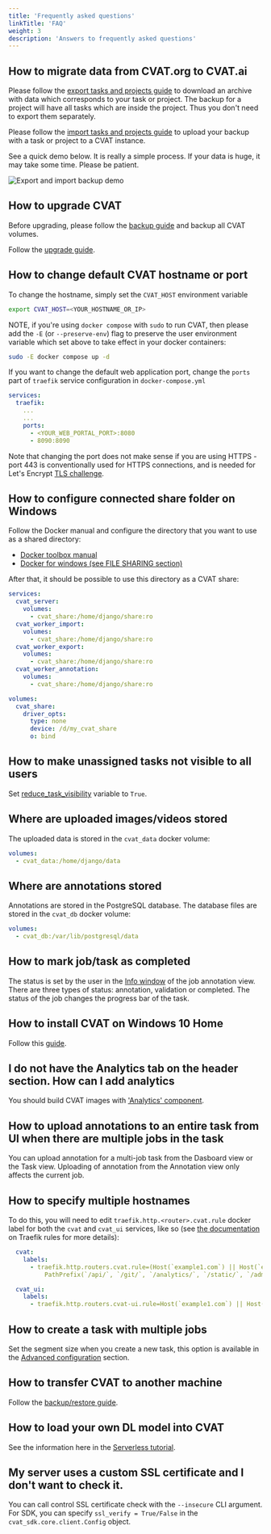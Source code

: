 ```yaml
---
title: 'Frequently asked questions'
linkTitle: 'FAQ'
weight: 3
description: 'Answers to frequently asked questions'
---
```


<!--lint disable heading-style-->

## How to migrate data from CVAT.org to CVAT.ai

Please follow the [export tasks and projects guide](/docs/manual/advanced/backup/#backup) to
download an archive with data which corresponds to your task or project. The backup for a
project will have all tasks which are inside the project. Thus you don't need to export
them separately.

Please follow the [import tasks and projects guide](/docs/manual/advanced/backup/#create-from-backup)
to upload your backup with a task or project to a CVAT instance.

See a quick demo below. It is really a simple process. If your data is huge, it may take some time.
Please be patient.

![Export and import backup demo](
  https://user-images.githubusercontent.com/40690625/180879954-44afcd95-1e94-451a-9a60-2f3bd6482cbf.gif)


## How to upgrade CVAT

Before upgrading, please follow the [backup guide](/docs/administration/advanced/backup_guide/)
and backup all CVAT volumes.

Follow the [upgrade guide](/docs/administration/advanced/upgrade_guide/).

## How to change default CVAT hostname or port

To change the hostname, simply set the `CVAT_HOST` environment variable

```bash
export CVAT_HOST=<YOUR_HOSTNAME_OR_IP>
```
NOTE, if you're using `docker compose` with `sudo` to run CVAT, then please add the `-E` (or `--preserve-env`)
flag to preserve the user environment variable which set above to take effect in your docker containers:

```bash
sudo -E docker compose up -d
```

If you want to change the default web application port, change the `ports` part of `traefik` service configuration
in `docker-compose.yml`

```yml
services:
  traefik:
    ...
    ...
    ports:
      - <YOUR_WEB_PORTAL_PORT>:8080
      - 8090:8090
```

Note that changing the port does not make sense if you are using HTTPS - port 443 is conventionally
used for HTTPS connections, and is needed for Let's Encrypt [TLS challenge](https://doc.traefik.io/traefik/https/acme/#tlschallenge).

## How to configure connected share folder on Windows

Follow the Docker manual and configure the directory that you want to use as a shared directory:

- [Docker toolbox manual](https://docs.docker.com/toolbox/toolbox_install_windows/#optional-add-shared-directories)
- [Docker for windows (see FILE SHARING section)](https://docs.docker.com/docker-for-windows/#resources)

After that, it should be possible to use this directory as a CVAT share:

```yaml
services:
  cvat_server:
    volumes:
      - cvat_share:/home/django/share:ro
  cvat_worker_import:
    volumes:
      - cvat_share:/home/django/share:ro
  cvat_worker_export:
    volumes:
      - cvat_share:/home/django/share:ro
  cvat_worker_annotation:
    volumes:
      - cvat_share:/home/django/share:ro

volumes:
  cvat_share:
    driver_opts:
      type: none
      device: /d/my_cvat_share
      o: bind
```

## How to make unassigned tasks not visible to all users

Set [reduce_task_visibility](https://github.com/cvat-ai/cvat/blob/develop/cvat/settings/base.py#L455)
variable to `True`.

## Where are uploaded images/videos stored

The uploaded data is stored in the `cvat_data` docker volume:

```yml
volumes:
  - cvat_data:/home/django/data
```

## Where are annotations stored

Annotations are stored in the PostgreSQL database. The database files are stored in the `cvat_db` docker volume:

```yml
volumes:
  - cvat_db:/var/lib/postgresql/data
```

## How to mark job/task as completed

The status is set by the user in the [Info window](/docs/manual/basics/top-panel/#info)
of the job annotation view.
There are three types of status: annotation, validation or completed.
The status of the job changes the progress bar of the task.

## How to install CVAT on Windows 10 Home

Follow this [guide](/docs/administration/basics/installation/#windows-10).

## I do not have the Analytics tab on the header section. How can I add analytics

You should build CVAT images with ['Analytics' component](https://github.com/cvat-ai/cvat/tree/develop/components/analytics).

## How to upload annotations to an entire task from UI when there are multiple jobs in the task

You can upload annotation for a multi-job task from the Dasboard view or the Task view.
Uploading of annotation from the Annotation view only affects the current job.

## How to specify multiple hostnames

To do this, you will need to edit `traefik.http.<router>.cvat.rule` docker label for both the
`cvat` and `cvat_ui` services, like so
(see [the documentation](https://doc.traefik.io/traefik/routing/routers/#rule) on Traefik rules for more details):

```yaml
  cvat:
    labels:
      - traefik.http.routers.cvat.rule=(Host(`example1.com`) || Host(`example2.com`)) &&
          PathPrefix(`/api/`, `/git/`, `/analytics/`, `/static/`, `/admin`, `/documentation/`, `/django-rq`)

  cvat_ui:
    labels:
      - traefik.http.routers.cvat-ui.rule=Host(`example1.com`) || Host(`example2.com`)
```

## How to create a task with multiple jobs

Set the segment size when you create a new task, this option is available in the
[Advanced configuration](/docs/manual/basics/creating_an_annotation_task/#advanced-configuration)
section.

## How to transfer CVAT to another machine

Follow the [backup/restore guide](/docs/administration/advanced/backup_guide/#how-to-backup-all-cvat-data).

## How to load your own DL model into CVAT

See the information here in the [Serverless tutorial](/docs/manual/advanced/serverless-tutorial/#adding-your-own-dl-models).

## My server uses a custom SSL certificate and I don't want to check it.

You can call control SSL certificate check with the `--insecure` CLI argument.
For SDK, you can specify `ssl_verify = True/False` in the `cvat_sdk.core.client.Config` object.

